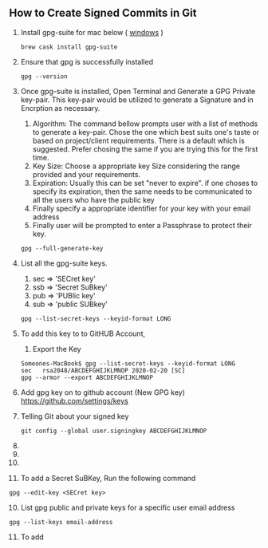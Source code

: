 ## How to Create Signed Commits in Git

1. Install gpg-suite for mac below ( [windows](https://gpgtools.org/) )

   ```
   brew cask install gpg-suite
   ```

2. Ensure that gpg is successfully installed

   ```
   gpg --version
   ```

3. Once gpg-suite is installed, Open Terminal and Generate a GPG Private key-pair. This key-pair would be utilized to generate a Signature and in Encrption as necessary.

   1. Algorithm: The command bellow prompts user with a list of methods to generate a key-pair. Chose the one which best suits one's taste or based on project/client requirements. There is a default which is suggested. Prefer chosing the same if you are trying this for the first time.
   2. Key Size: Choose a appropriate key Size considering the range provided and your requirements.
   3. Expiration: Usually this can be set "never to expire". if one choses to specify its expiration, then the same needs to be communicated to all the users who have the public key
   4. Finally specify a appropriate identifier for your key with your email address
   5. Finally user will be prompted to enter a Passphrase to protect their key.

   ```
   gpg --full-generate-key
   ```

4. List all the gpg-suite keys.

   1. sec => 'SECret key'
   2. ssb => 'Secret SuBkey'
   3. pub => 'PUBlic key'
   4. sub => 'public SUBkey'

   ```
   gpg --list-secret-keys --keyid-format LONG
   ```

5. To add this key to to GitHUB Account,

   1. Export the Key

   ```
   Someones-MacBook$ gpg --list-secret-keys --keyid-format LONG
   sec   rsa2048/ABCDEFGHIJKLMNOP 2020-02-20 [SC]
   gpg --armor --export ABCDEFGHIJKLMNOP
   ```

6. Add gpg key on to github account (New GPG key)
   https://github.com/settings/keys

7. Telling Git about your signed key

   ```
   git config --global user.signingkey ABCDEFGHIJKLMNOP

   ```

8.
9.
10.
11. To add a Secret SuBKey, Run the following command

```
gpg --edit-key <SECret key>
```

10. List gpg public and private keys for a specific user email address

```
gpg --list-keys email-address
```

11. To add
